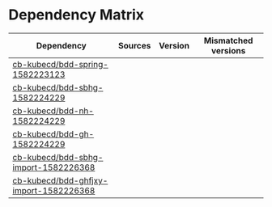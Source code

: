 # Dependency Matrix

Dependency | Sources | Version | Mismatched versions
---------- | ------- | ------- | -------------------
[cb-kubecd/bdd-spring-1582223123](https://github.com/cb-kubecd/bdd-spring-1582223123.git) |  | []() | 
[cb-kubecd/bdd-sbhg-1582224229](https://github.com/cb-kubecd/bdd-sbhg-1582224229.git) |  | []() | 
[cb-kubecd/bdd-nh-1582224229](https://github.com/cb-kubecd/bdd-nh-1582224229.git) |  | []() | 
[cb-kubecd/bdd-gh-1582224229](https://github.com/cb-kubecd/bdd-gh-1582224229.git) |  | []() | 
[cb-kubecd/bdd-sbhg-import-1582226368](https://github.com/cb-kubecd/bdd-sbhg-import-1582226368.git) |  | []() | 
[cb-kubecd/bdd-ghfjxy-import-1582226368](https://github.com/cb-kubecd/bdd-ghfjxy-import-1582226368.git) |  | []() | 
